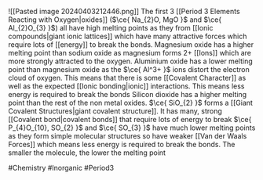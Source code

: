 ![[Pasted image 20240403212446.png]]
The first 3 [[Period 3 Elements Reacting with Oxygen|oxides]] ($\ce{ Na_{2}O, MgO }$ and $\ce{ Al_{2}O_{3} }$) all have high melting points as they from [[Ionic compounds|giant ionic lattices]] which have many attractive forces which require lots of [[energy]] to break the bonds. Magnesium oxide has a higher melting point than sodium oxide as magnesium forms 2+ [[Ions]] which are more strongly attracted to the oxygen. Aluminium oxide has a lower melting point than magnesium oxide as the $\ce{ Al^3+ }$ ions distort the electron cloud of oxygen. This means that there is some [[Covalent Character]] as well as the expected [[Ionic bonding|ionic]] interactions. This means less energy is required to break the bonds
Silicon dioxide has a higher melting point than the rest of the non metal oxides. $\ce{ SiO_{2} }$ forms a [[Giant Covalent Structures|giant covalent structure]]. It has many, strong [[Covalent bond|covalent bonds]] that require lots of energy to break
$\ce{ P_{4}O_{10}, SO_{2} }$ and $\ce{ SO_{3} }$ have much lower melting points as they form simple molecular structures so have weaker [[Van der Waals Forces]] which means less energy is required to break the bonds. The smaller the molecule, the lower the melting point

#Chemistry #Inorganic #Period3 